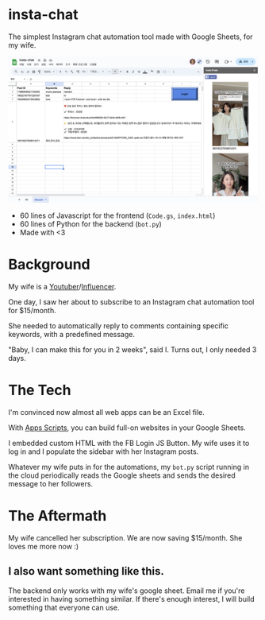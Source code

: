 # insta-chat

The simplest Instagram chat automation tool made with Google Sheets, for my wife.

![screenshot](screenshot.png)

+ 60 lines of Javascript for the frontend (`Code.gs`, `index.html`)
+ 60 lines of Python for the backend (`bot.py`)
+ Made with <3

# Background

My wife is a [Youtuber](https://www.youtube.com/c/bambigirltv)/[Influencer](https://www.instagram.com/hi_bambigirl/?hl=en).

One day, I saw her about to subscribe to an Instagram chat automation
tool for $15/month.

She needed to automatically reply to comments containing specific 
keywords, with a predefined message.

"Baby, I can make this for you in 2 weeks", said I. Turns out, I only
needed 3 days.

# The Tech

I'm convinced now almost all web apps can be an Excel file.

With [Apps Scripts](https://developers.google.com/apps-script), 
you can build full-on websites in your Google Sheets.

I embedded custom HTML with the FB Login JS Button. My wife uses it to log in
and I populate the sidebar with her Instagram posts.

Whatever my wife puts in for the automations, my `bot.py` script 
running in the cloud periodically reads the Google sheets and sends
the desired message to her followers.

# The Aftermath

My wife cancelled her subscription. We are now saving $15/month. She loves me more now :) 

## I also want something like this.

The backend only works with my wife's google sheet. Email me if you're interested in having something similar.
If there's enough interest, I will build something that everyone can use.